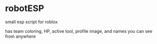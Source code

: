 # robotESP
small esp script for roblox

has team coloring, HP, active tool, profile image, and names you can see from anywhere
